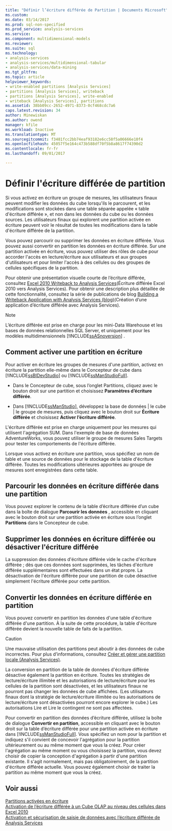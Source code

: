 ```yaml
---
title: "Définir l’écriture différée de Partition | Documents Microsoft"
ms.custom: 
ms.date: 03/14/2017
ms.prod: sql-non-specified
ms.prod_service: analysis-services
ms.service: 
ms.component: multidimensional-models
ms.reviewer: 
ms.suite: sql
ms.technology:
- analysis-services
- analysis-services/multidimensional-tabular
- analysis-services/data-mining
ms.tgt_pltfrm: 
ms.topic: article
helpviewer_keywords:
- write-enabled partitions [Analysis Services]
- partitions [Analysis Services], writeback
- partitions [Analysis Services], write-enabled
- writeback [Analysis Services], partitions
ms.assetid: 38bb09cc-2652-4971-8373-0cf468cdc7a6
caps.latest.revision: 34
author: Minewiskan
ms.author: owend
manager: kfile
ms.workload: Inactive
ms.translationtype: MT
ms.sourcegitcommit: f3481fcc2bb74eaf93182e6cc58f5a06666e10f4
ms.openlocfilehash: 45057f5e164c473b588df70f5b8a8617f74390d2
ms.contentlocale: fr-fr
ms.lasthandoff: 09/01/2017

---
```

# <a name="set-partition-writeback"></a>Définir l'écriture différée de partition
  Si vous activez en écriture un groupe de mesures, les utilisateurs finaux peuvent modifier les données du cube lorsqu'ils le parcourent, et les modifications sont stockées dans une table séparée appelée « table d'écriture différée », et non dans les données du cube ou les données sources. Les utilisateurs finaux qui explorent une partition activée en écriture peuvent voir le résultat de toutes les modifications dans la table d'écriture différée de la partition.  
  
 Vous pouvez parcourir ou supprimer les données en écriture différée. Vous pouvez aussi convertir en partition les données en écriture différée. Sur une partition activée en écriture, vous pouvez utiliser des rôles de cube pour accorder l'accès en lecture/écriture aux utilisateurs et aux groupes d'utilisateurs et pour limiter l'accès à des cellules ou des groupes de cellules spécifiques de la partition.  
  
 Pour obtenir une présentation visuelle courte de l’écriture différée, consultez [Excel 2010 Writeback to Analysis Services](http://go.microsoft.com/fwlink/p/?LinkId=394951)(Écriture différée Excel 2010 vers Analysis Services). Pour obtenir une description plus détaillée de cette fonctionnalité, consultez la série de publications de blog [Building a Writeback Application with Analysis Services (blog)](http://go.microsoft.com/fwlink/?LinkId=394977)(Création d’une application d’écriture différée avec Analysis Services).  
  
> [!NOTE]  
>  L’écriture différée est prise en charge pour les mini-Data Warehouse et les bases de données relationnelles SQL Server, et uniquement pour les modèles multidimensionnels [!INCLUDE[ssASnoversion](../../includes/ssasnoversion-md.md)] .  
  
## <a name="how-to-write-enable-a-partition"></a>Comment activer une partition en écriture  
 Pour activer en écriture les groupes de mesures d'une partition, activez en écriture la partition elle-même dans le Concepteur de cube dans [!INCLUDE[ssBIDevStudio](../../includes/ssbidevstudio-md.md)] ou [!INCLUDE[ssManStudioFull](../../includes/ssmanstudiofull-md.md)].  
  
-   Dans le Concepteur de cube, sous l’onglet Partitions, cliquez avec le bouton droit sur une partition et choisissez **Paramètres d’écriture différée**.  
  
-   Dans [!INCLUDE[ssManStudio](../../includes/ssmanstudio-md.md)], développez la base de données | le cube | le groupe de mesures, puis cliquez avec le bouton droit sur **Écriture différée** et choisissez **Activer l’écriture différée**.  
  
 L'écriture différée est prise en charge uniquement pour les mesures qui utilisent l'agrégation SUM. Dans l'exemple de base de données AdventureWorks, vous pouvez utiliser le groupe de mesures Sales Targets pour tester les comportements de l'écriture différée.  
  
 Lorsque vous activez en écriture une partition, vous spécifiez un nom de table et une source de données pour le stockage de la table d'écriture différée. Toutes les modifications ultérieures apportées au groupe de mesures sont enregistrées dans cette table.  
  
## <a name="browse-writeback-data-in-a-partition"></a>Parcourir les données en écriture différée dans une partition  
 Vous pouvez explorer le contenu de la table d’écriture différée d’un cube dans la boîte de dialogue **Parcourir les données** , accessible en cliquant avec le bouton droit sur une partition activée en écriture sous l’onglet **Partitions** dans le Concepteur de cube.  
  
## <a name="delete-writeback-data-or-disable-writeback"></a>Supprimer les données en écriture différée ou désactiver l'écriture différée  
 La suppression des données d'écriture différée vide le cache d'écriture différée ; dès que ces données sont supprimées, les tâches d'écriture différée supplémentaires sont effectuées dans un état propre. La désactivation de l'écriture différée pour une partition de cube désactive simplement l'écriture différée pour cette partition.  
  
## <a name="convert-writeback-data-to-a-partition"></a>Convertir les données en écriture différée en partition  
 Vous pouvez convertir en partition les données d'une table d'écriture différée d'une partition. À la suite de cette procédure, la table d'écriture différée devient la nouvelle table de faits de la partition.  
  
> [!CAUTION]  
>  Une mauvaise utilisation des partitions peut aboutir à des données de cube incorrectes. Pour plus d’informations, consultez [Créer et gérer une partition locale &#40;Analysis Services&#41;](../../analysis-services/multidimensional-models/create-and-manage-a-local-partition-analysis-services.md).  
  
 La conversion en partition de la table de données d'écriture différée désactive également la partition en écriture. Toutes les stratégies de lecture/écriture illimitée et les autorisations de lecture/écriture pour les cellules de la partition sont désactivées, et les utilisateurs finaux ne pourront pas changer les données de cube affichées. (Les utilisateurs finaux dont la stratégie de lecture/écriture illimitée ou les autorisations de lecture/écriture sont désactivées pourront encore explorer le cube.) Les autorisations Lire et Lire le contingent ne sont pas affectées.  
  
 Pour convertir en partition des données d’écriture différée, utilisez la boîte de dialogue **Convertir en partition**, accessible en cliquant avec le bouton droit sur la table d’écriture différée pour une partition activée en écriture dans [!INCLUDE[ssManStudioFull](../../includes/ssmanstudiofull-md.md)]. Vous spécifiez un nom pour la partition et indiquez s'il convient de concevoir l'agrégation pour la partition ultérieurement ou au même moment que vous la créez. Pour créer l'agrégation au même moment ou vous choisissez la partition, vous devez choisir de copier la conception d'agrégation à partir d'une partition existante. Il s'agit normalement, mais pas obligatoirement, de la partition d'écriture différée actuelle. Vous pouvez également choisir de traiter la partition au même moment que vous la créez.  
  
## <a name="see-also"></a>Voir aussi  
 [Partitions activées en écriture](../../analysis-services/multidimensional-models-olap-logical-cube-objects/partitions-write-enabled-partitions.md)   
 [Activation de l’écriture différée à un Cube OLAP au niveau des cellules dans Excel 2010](http://go.microsoft.com/fwlink/p/?LinkId=394952)   
 [Activation et sécurisation de saisie de données avec l’écriture différée de Analysis Services](http://go.microsoft.com/fwlink/p/?LinkId=394953)  
  
  

